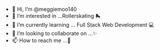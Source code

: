 - 👋 Hi, I’m @meggiemoo140
- 👀 I’m interested in ...Rollerskating 🛼
- 🌱 I’m currently learning ... Full Stack Web Development 💻
- 💞️ I’m looking to collaborate on ...✨
- 📫 How to reach me ...🤩

<!---
meggiemoo140/meggiemoo140 is a ✨ special ✨ repository because its `README.md` (this file) appears on your GitHub profile.
You can click the Preview link to take a look at your changes.
--->
